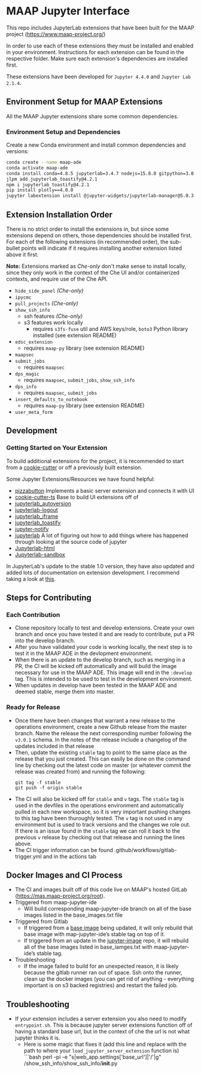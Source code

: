 # MAAP Jupyter Interface

This repo includes JupyterLab extensions that have been built for the MAAP project (https://www.maap-project.org/)

In order to use each of these extensions they must be installed and enabled in your environment. Instructions for each extension can be 
found in the respective folder. Make sure each extension's dependencies are installed first.

These extensions have been developed for `Jupyter 4.4.0` and `Jupyter Lab 2.1.4`.

## Environment Setup for MAAP Extensions
All the MAAP Jupyter extensions share some common dependencies.

### Environment Setup and Dependencies
Create a new Conda environment and install common dependencies and versions:
``` bash
conda create --name maap-ade
conda activate maap-ade
conda install conda=4.8.5 jupyterlab=3.4.7 nodejs=15.8.0 gitpython=3.0.2
jlpm add jupyterlab_toastify@4.2.1
npm i jupyterlab_toastify@4.2.1
pip install plotly==4.0.0
jupyter labextension install @jupyter-widgets/jupyterlab-manager@5.0.3
```

## Extension Installation Order
There is no strict order to install the extensions in, but since some extensions depend on others, those dependencies should be installed first.  For each of the following extensions (in recommended order), the sub-bullet points will indicate if it requires installing another extension listed above it first.  

**Note:** Extensions marked as _Che-only_ don't make sense to install locally, since they only work in the context of the Che UI and/or containerized contexts, and require use of the Che API.

* `hide_side_panel` _(Che-only)_
* `ipycmc`
* `pull_projects` _(Che-only)_
* `show_ssh_info`
    * ssh features _(Che-only)_
    * s3 features work locally
        * requires `s3fs-fuse` util and AWS keys/role, `boto3` Python library installed (see extension README)
* `edsc_extension`
    * requires `maap-py` library (see extension README)
* `maapsec`
* `submit_jobs`
    * requires `maapsec`
* `dps_magic`
     * requires `maapsec`, `submit_jobs`, `show_ssh_info`
* `dps_info`
     * requires `maapsec`, `submit_jobs`
* `insert_defaults_to_notebook`
     * requires `maap-py` library (see extension README)
* `user_meta_form`

## Development
### Getting Started on Your Extension
To build additional extensions for the project, it is recommended to start from 
a [cookie-cutter](https://github.com/jupyterlab/extension-cookiecutter-ts) or off a previously built extension.

Some Jupyter Extensions/Resources we have found helpful:
* [pizzabutton](https://github.com/peterskipper/pizzabutton) Implements a basic server extension and connects it with UI
* [cookie-cutter-ts](https://github.com/jupyterlab/extension-cookiecutter-ts) Base to build UI extensions off of
* [jupyterlab_autoversion](https://github.com/timkpaine/jupyterlab_autoversion)
* [jupyterlab-logout](https://github.com/zgqallen/jupyterlab-logout)
* [jupyterlab_iframe](https://github.com/timkpaine/jupyterlab_iframe)
* [jupyterlab_toastify](https://github.com/fcollonval/jupyterlab_toastify)
* [jupyter-notify](https://github.com/ShopRunner/jupyter-notify)
* [jupyterlab](https://github.com/jupyterlab/jupyterlab) A lot of figuring out how to add things where has happened through looking at the source code of jupyter
* [Jupyterlab-html](https://github.com/mflevine/jupyterlab_html) 
* [Jupyterlab-sandbox](https://github.com/canavandl/jupyterlab_sandbox)

In JupyterLab's update to the stable 1.0 version, they have also updated and added lots of documentation on extension 
development. I recommend taking a look at [this](https://jupyterlab.readthedocs.io/en/stable/developer/extension_dev.html).

## Steps for Contributing
### Each Contribution
- Clone repository locally to test and develop extensions. Create your own branch and once you have tested it and are ready to contribute, put a PR into the develop branch.
- After you have validated your code is working locally, the next step is to test it in the MAAP ADE in the devlopment environment.
- When there is an update to the develop branch, such as merging in a PR, the CI will be kicked off automatically and will build the image necessary for use in the MAAP ADE. This image will end in the `:develop` tag. This is intended to be used to test in the development environment.
- When updates in develop have been tested in the MAAP ADE and deemed stable, merge them into master.
### Ready for Release
- Once there have been changes that warrant a new release to the operations environment, create a new Github release from the master branch. Name the release the next corresponding number following the `v3.0.1` schema. In the notes of the release include a changelog of the updates included in that release
- Then, update the existing `stable` tag to point to the same place as the release that you just created. This can easily be done on the command line by checking out the latest code on master (or whatever commit the release was created from) and running the following:
  ```
  git tag -f stable
  git push -f origin stable
  ```
- The CI will also be kicked off for `stable` and `v` tags. The `stable` tag is used in the devfiles in the operations environment and automatically pulled in each new workspace, so it is very important pushing changes to this tag have been thuroughly tested. The `v` tag is not used in any environment but is used to track versions and the changes we role out. If there is an issue found in the `stable` tag we can roll it back to the previous `v` release by checking out that release and running the lines above.
- The CI trigger information can be found .github/workflows/gitlab-trigger.yml and in the actions tab

## Docker Images and CI Process
- The CI and images built off of this code live on MAAP's hosted GitLab (https://mas.maap-project.org/root).
- Triggered from maap-jupyter-ide
    - Will build corresponding maap-jupyter-ide branch on all of the base images listed in the base_images.txt file
- Triggered from Gitlab
    - If triggered from a [base image](https://mas.maap-project.org/root/ade-base-images) being updated, it will only rebuild that base image with map-jupyter-ide’s stable tag on top of it.
    - If triggered from an update in the [jupyter-image](https://mas.maap-project.org/root/jupyter-image) repo, it will rebuild all of the base images listed in base_iamges.txt with maap-jupyter-ide’s stable tag.
- Troubleshooting
    - If the image failed to build for an unexpected reason, it is likely because the gitlab runner ran out of space. Ssh onto the runner, clean up the docker images (you can get rid of anything - everything important is on s3 backed registries) and restart the failed job.


## Troubleshooting
- If your extension includes a server extension you also need to modify `entrypoint.sh`. This is because jupyter server extensions function off of having a standard base url, but in the context of che the url is not what jupyter thinks it is.
  - Here is some magic that fixes it (add this line and replace with the path to where your `load_jupyter_server_extension` function is)
        ```bash
        perl -pi -e "s|web_app.settings\['base_url'\]|'/'|g" /show_ssh_info/show_ssh_info/__init__.py
